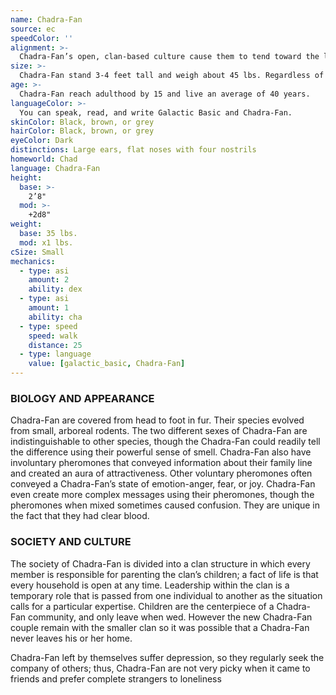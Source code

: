 ```yaml
---
name: Chadra-Fan
source: ec
speedColor: ''
alignment: >-
  Chadra-Fan’s open, clan-based culture cause them to tend toward the light side, though there are exceptions.
size: >-
  Chadra-Fan stand 3-4 feet tall and weigh about 45 lbs. Regardless of your position in that range, your size is Small.
age: >-
  Chadra-Fan reach adulthood by 15 and live an average of 40 years.
languageColor: >-
  You can speak, read, and write Galactic Basic and Chadra-Fan. 
skinColor: Black, brown, or grey
hairColor: Black, brown, or grey
eyeColor: Dark
distinctions: Large ears, flat noses with four nostrils
homeworld: Chad
language: Chadra-Fan
height:
  base: >-
    2’8"
  mod: >-
    +2d8"
weight:
  base: 35 lbs.
  mod: x1 lbs.
cSize: Small
mechanics:
  - type: asi
    amount: 2
    ability: dex
  - type: asi
    amount: 1
    ability: cha
  - type: speed
    speed: walk
    distance: 25
  - type: language
    value: [galactic_basic, Chadra-Fan]
---
```

### BIOLOGY AND APPEARANCE
Chadra-Fan are covered from head to foot in fur. Their species evolved from small, arboreal rodents. The two different sexes of Chadra-Fan are indistinguishable to other species, though the Chadra-Fan could readily tell the difference using their powerful sense of smell. Chadra-Fan also have involuntary pheromones that conveyed information about their family line and created an aura of attractiveness. Other voluntary pheromones often conveyed a Chadra-Fan’s state of emotion-anger, fear, or joy. Chadra-Fan even create more complex messages using their pheromones, though the pheromones when mixed sometimes caused confusion. They are unique in the fact that they had clear blood.

### SOCIETY AND CULTURE
The society of Chadra-Fan is divided into a clan structure in which every member is responsible for parenting the clan’s children; a fact of life is that every household is open at any time. Leadership within the clan is a temporary role that is passed from one individual to another as the situation calls for a particular expertise. Children are the centerpiece of a Chadra-Fan community, and only leave when wed. However the new Chadra-Fan couple remain with the smaller clan so it was possible that a Chadra-Fan never leaves his or her home.

Chadra-Fan left by themselves suffer depression, so they regularly seek the company of others; thus, Chadra-Fan are not very picky when it came to friends and prefer complete strangers to loneliness
    
